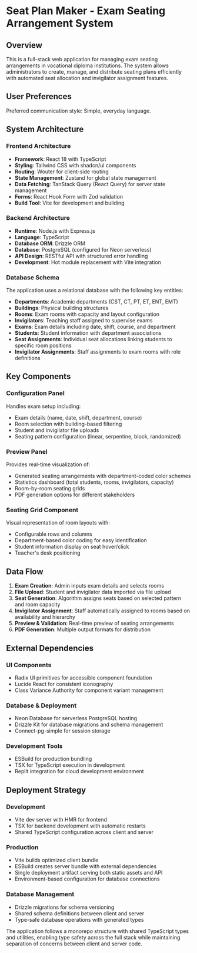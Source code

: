 # Seat Plan Maker - Exam Seating Arrangement System

## Overview

This is a full-stack web application for managing exam seating arrangements in vocational diploma institutions. The system allows administrators to create, manage, and distribute seating plans efficiently with automated seat allocation and invigilator assignment features.

## User Preferences

Preferred communication style: Simple, everyday language.

## System Architecture

### Frontend Architecture
- **Framework**: React 18 with TypeScript
- **Styling**: Tailwind CSS with shadcn/ui components
- **Routing**: Wouter for client-side routing
- **State Management**: Zustand for global state management
- **Data Fetching**: TanStack Query (React Query) for server state management
- **Forms**: React Hook Form with Zod validation
- **Build Tool**: Vite for development and building

### Backend Architecture
- **Runtime**: Node.js with Express.js
- **Language**: TypeScript
- **Database ORM**: Drizzle ORM
- **Database**: PostgreSQL (configured for Neon serverless)
- **API Design**: RESTful API with structured error handling
- **Development**: Hot module replacement with Vite integration

### Database Schema
The application uses a relational database with the following key entities:
- **Departments**: Academic departments (CST, CT, PT, ET, ENT, EMT)
- **Buildings**: Physical building structures
- **Rooms**: Exam rooms with capacity and layout configuration
- **Invigilators**: Teaching staff assigned to supervise exams
- **Exams**: Exam details including date, shift, course, and department
- **Students**: Student information with department associations
- **Seat Assignments**: Individual seat allocations linking students to specific room positions
- **Invigilator Assignments**: Staff assignments to exam rooms with role definitions

## Key Components

### Configuration Panel
Handles exam setup including:
- Exam details (name, date, shift, department, course)
- Room selection with building-based filtering
- Student and invigilator file uploads
- Seating pattern configuration (linear, serpentine, block, randomized)

### Preview Panel
Provides real-time visualization of:
- Generated seating arrangements with department-coded color schemes
- Statistics dashboard (total students, rooms, invigilators, capacity)
- Room-by-room seating grids
- PDF generation options for different stakeholders

### Seating Grid Component
Visual representation of room layouts with:
- Configurable rows and columns
- Department-based color coding for easy identification
- Student information display on seat hover/click
- Teacher's desk positioning

## Data Flow

1. **Exam Creation**: Admin inputs exam details and selects rooms
2. **File Upload**: Student and invigilator data imported via file upload
3. **Seat Generation**: Algorithm assigns seats based on selected pattern and room capacity
4. **Invigilator Assignment**: Staff automatically assigned to rooms based on availability and hierarchy
5. **Preview & Validation**: Real-time preview of seating arrangements
6. **PDF Generation**: Multiple output formats for distribution

## External Dependencies

### UI Components
- Radix UI primitives for accessible component foundation
- Lucide React for consistent iconography
- Class Variance Authority for component variant management

### Database & Deployment
- Neon Database for serverless PostgreSQL hosting
- Drizzle Kit for database migrations and schema management
- Connect-pg-simple for session storage

### Development Tools
- ESBuild for production bundling
- TSX for TypeScript execution in development
- Replit integration for cloud development environment

## Deployment Strategy

### Development
- Vite dev server with HMR for frontend
- TSX for backend development with automatic restarts
- Shared TypeScript configuration across client and server

### Production
- Vite builds optimized client bundle
- ESBuild creates server bundle with external dependencies
- Single deployment artifact serving both static assets and API
- Environment-based configuration for database connections

### Database Management
- Drizzle migrations for schema versioning
- Shared schema definitions between client and server
- Type-safe database operations with generated types

The application follows a monorepo structure with shared TypeScript types and utilities, enabling type safety across the full stack while maintaining separation of concerns between client and server code.